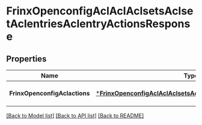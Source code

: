 # FrinxOpenconfigAclAclAclsetsAclsetAclentriesAclentryActionsResponse

## Properties
Name | Type | Description | Notes
------------ | ------------- | ------------- | -------------
**FrinxOpenconfigAclactions** | [***FrinxOpenconfigAclAclAclsetsAclsetAclentriesAclentryActions**](frinx.openconfig.acl.acl.aclsets.aclset.aclentries.aclentry.Actions.md) |  | [optional] [default to null]

[[Back to Model list]](../README.md#documentation-for-models) [[Back to API list]](../README.md#documentation-for-api-endpoints) [[Back to README]](../README.md)


